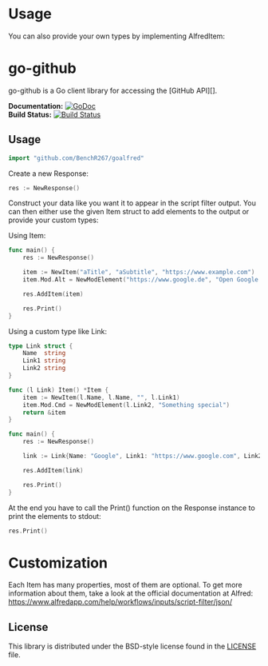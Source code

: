 # Usage

You can also provide your own types by implementing AlfredItem:




# go-github #

go-github is a Go client library for accessing the [GitHub API][].

**Documentation:** [![GoDoc](https://godoc.org/github.com/BenchR267/goalfred?status.svg)](https://godoc.org/github.com/BenchR267/goalfred)  
**Build Status:** [![Build Status](https://travis-ci.org/BenchR267/goalfred.svg?branch=master)](https://travis-ci.org/BenchR267/goalfred)  

## Usage ##

```go
import "github.com/BenchR267/goalfred"
```

Create a new Response:

```go
res := NewResponse()
```

Construct your data like you want it to appear in the script filter output.
You can then either use the given Item struct to add elements to the output or provide your custom types:

Using Item:
```go
func main() {
	res := NewResponse()

	item := NewItem("aTitle", "aSubtitle", "https://www.example.com")
	item.Mod.Alt = NewModElement("https://www.google.de", "Open Google!")

	res.AddItem(item)

	res.Print()
}
```

Using a custom type like Link:
```go
type Link struct {
	Name  string
	Link1 string
	Link2 string
}

func (l Link) Item() *Item {
	item := NewItem(l.Name, l.Name, "", l.Link1)
	item.Mod.Cmd = NewModElement(l.Link2, "Something special")
	return &item
}

func main() {
	res := NewResponse()

	link := Link{Name: "Google", Link1: "https://www.google.com", Link2: "https://www.google.de/search?q=hello+world"}

	res.AddItem(link)

	res.Print()
}
```

At the end you have to call the Print() function on the Response instance to print the elements to stdout:
```go
res.Print()
```

# Customization

Each Item has many properties, most of them are optional. To get more information about them, take a look at the official documentation at Alfred: https://www.alfredapp.com/help/workflows/inputs/script-filter/json/

## License ##

This library is distributed under the BSD-style license found in the [LICENSE](./LICENSE)
file.